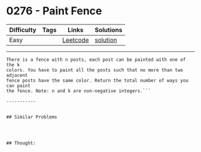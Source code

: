 # 0276 - Paint Fence

Difficulty  | Tags | Links | Solutions
----------- | ---- | ----- | -----
Easy |  | [Leetcode](https://leetcode.com/problems/paint-fence) | [solution](https://leetcode.com/problems/paint-fence/solution/)


-----------

```
There is a fence with n posts, each post can be painted with one of the k
colors. You have to paint all the posts such that no more than two adjacent
fence posts have the same color. Return the total number of ways you can paint
the fence. Note: n and k are non-negative integers.```

-----------


## Similar Problems




## Thought:
